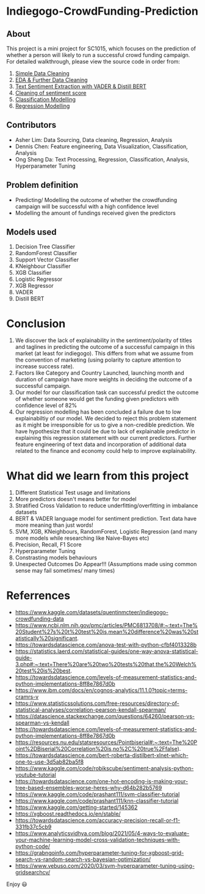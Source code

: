 # Indiegogo-CrowdFunding-Prediction

## About
This project is a mini project for SC1015, which focuses on the prediction of whether a person will likely to run a successful crowd funding campaign. For detailed walkthrough, please view the source code in order from:
  1. [Simple Data Cleaning](https://github.com/OakesOng/Indiegogo-CrowdFunding-Prediction/blob/main/Data%20Cleaning.ipynb)
  2. [EDA & Further Data Cleaning](https://github.com/OakesOng/Indiegogo-CrowdFunding-Prediction/blob/main/EDA%20%26%20Further%20cleaning.ipynb)
  3. [Text Sentiment Extraction with VADER & Distill BERT](https://github.com/OakesOng/Indiegogo-CrowdFunding-Prediction/blob/main/text_polarity_score.ipynb)
  4. [Cleaning of sentiment score](https://github.com/OakesOng/Indiegogo-CrowdFunding-Prediction/blob/main/polarity_score_cleaning.ipynb)
  5. [Classification Modelling](https://github.com/OakesOng/Indiegogo-CrowdFunding-Prediction/blob/main/Machine%20Learning%20Part%20I%20-%20View.ipynb)
  6. [Regression Modelling](https://github.com/OakesOng/Indiegogo-CrowdFunding-Prediction/blob/main/Machine%20Learning%20Part%20II-View.ipynb)

## Contributors
- Asher Lim: Data Sourcing, Data cleaning, Regression, Analysis
- Dennis Chen: Feature engineering, Data Visualization, Classification, Analysis
- Ong Sheng Da: Text Processing, Regression, Classification, Analysis, Hyperparameter Tuning

## Problem definition
- Predicting/ Modelling the outcome of whether the crowdfunding campaign will be successful with a high confidence level
- Modelling the amount of fundings received given the predictors

## Models used
  1. Decision Tree Classifier
  2. RandomForest Classifier
  3. Support Vector Classifier
  4. KNeighbour Classifier
  5. XGB Classifier
  6. Logistic Regressor
  7. XGB Regressor
  8. VADER
  9. Distill BERT


# Conclusion
  1. We discover the lack of explainability in the sentiment/polarity of titles and taglines in predicting the outcome of a successful campaign in this market (at least for indiegogo). This differs from what we assume from the convention of marketing (using polarity to capture attention to increase success rate).
  2. Factors like Category and Country Launched, launching month and duration of campaign have more weights in deciding the outcome of a successful campaign.
  3. Our model for our classification task can successful predict the outcome of whether someone would get the funding given predictors with confidence level of 82%
  4. Our regression modelling has been concluded a failure due to low explainabiltiy of our model. We decided to reject this problem statement as it might be irresponsible for us to give a non-credible prediction. We have hypothesize that it could be due to lack of explainable predictor in explaining this regression statement with our current predictors. Further feature engineering of text data and incorporation of additional data related to the finance and economy could help to improve explainability.

# What did we learn from this project
  1. Different Statistical Test usage and limitations
  2. More predictors doesn't means better for model
  3. Stratified Cross Validation to reduce underfitting/overfitting in imbalance datasets
  4. BERT & VADER language model for sentiment prediction. Text data have more meaning than just words!
  5. SVM, XGB, KNeighbours, RandomForest, Logistic Regression (and many more models while researching like Naive-Bayes etc)
  6. Precision, Recall, F1 Score
  7. Hyperparameter Tuning
  8. Constrasting models behaviours
  9. Unexpected Outcomes Do Appear!!! (Assumptions made using common sense may fail sometimes/ many times)

# Referrences
- https://www.kaggle.com/datasets/quentinmcteer/indiegogo-crowdfunding-data
- https://www.ncbi.nlm.nih.gov/pmc/articles/PMC6813708/#:~:text=The%20Student%27s%20t%20test%20is,mean%20difference%20was%20statistically%20significant.
- https://towardsdatascience.com/anova-test-with-python-cfbf4013328b
- https://statistics.laerd.com/statistical-guides/one-way-anova-statistical-guide-3.php#:~:text=There%20are%20two%20tests%20that,the%20Welch%20test%20is%20best.
- https://towardsdatascience.com/levels-of-measurement-statistics-and-python-implementations-8ff8e7867d0b
- https://www.ibm.com/docs/en/cognos-analytics/11.1.0?topic=terms-cramrs-v
- https://www.statisticssolutions.com/free-resources/directory-of-statistical-analyses/correlation-pearson-kendall-spearman/
- https://datascience.stackexchange.com/questions/64260/pearson-vs-spearman-vs-kendall
- https://towardsdatascience.com/levels-of-measurement-statistics-and-python-implementations-8ff8e7867d0b
- https://resources.nu.edu/statsresources/Pointbiserial#:~:text=The%20Point%2DBiserial%20Correlation%20is,no%2C%20true%2Ffalse).
- https://towardsdatascience.com/bert-roberta-distilbert-xlnet-which-one-to-use-3d5ab82ba5f8
- https://www.kaggle.com/code/robikscube/sentiment-analysis-python-youtube-tutorial
- https://towardsdatascience.com/one-hot-encoding-is-making-your-tree-based-ensembles-worse-heres-why-d64b282b5769
- https://www.kaggle.com/code/prashant111/svm-classifier-tutorial
- https://www.kaggle.com/code/prashant111/knn-classifier-tutorial
- https://www.kaggle.com/getting-started/145362
- https://xgboost.readthedocs.io/en/stable/
- https://towardsdatascience.com/accuracy-precision-recall-or-f1-331fb37c5cb9
- https://www.analyticsvidhya.com/blog/2021/05/4-ways-to-evaluate-your-machine-learning-model-cross-validation-techniques-with-python-code/
- https://grabngoinfo.com/hyperparameter-tuning-for-xgboost-grid-search-vs-random-search-vs-bayesian-optimization/
- https://www.vebuso.com/2020/03/svm-hyperparameter-tuning-using-gridsearchcv/














Enjoy 😃
